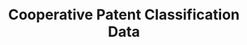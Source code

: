 ---
layout: default
bigquery: https://console.cloud.google.com/bigquery?p=patents-public-data&d=cpc&page=dataset
citation: '“Cooperative Patent Classification” by the EPO and USPTO, for public use. '
contributors: EPO, USPTO
cost: None
description: Cooperative Patent Classification Data contains the scheme and definitions
  of the Cooperative Patent Classification system for classifying patent documents.
  The CPC is the result of a partnership between the EPO and the USPTO in their joint
  effort to develop a common, internationally compatible classification system for
  technical documents, in particular patent publications, which will be used by both
  offices in the patent granting process
documentation: https://www.cooperativepatentclassification.org/cpcSchemeAndDefinitions
last_edit: 04/08/2022, 19:20:06
location: https://www.cooperativepatentclassification.org/index
maintained_by: USPTO, EPO
schema_fields:
- additional_only
- definition
- notAllocatable
- level
- sizeCache
- applicationReferences
- informativeReferences
- titlePart
- informative_references
- title_part
- titleFull
- residualReferences
- glossary
- date_revised
- status
- breakdown_code
- symbol
- children
- not_allocatable
- residual_references
- childGroups
- dateRevised
- limiting_references
- title_full
- parents
- breakdownCode
- child_groups
- ipcConcordant
- synonyms
- application_references
- limitingReferences
- ipc_concordant
shortname: cooperative_patent_classification
tags:
- patents
- science
title: Cooperative Patent Classification Data
uuid: 984374a7-16e9-4b35-9445-458daceb01bf
---